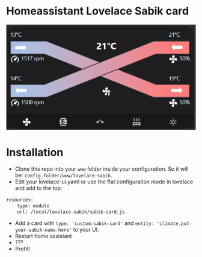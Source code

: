 # Homeassistant Lovelace Sabik card

![Image](https://raw.githubusercontent.com/Arie/lovelace-sabik/master/result.png)

# Installation

* Clone this repo into your `www` folder inside your configuration. So it will be: `config_folder/www/lovelace-sabik`.
* Edit your lovelace-ui.yaml or use the flat configuration mode in lovelace and add to the top:
```
resources:
  - type: module
    url: /local/lovelace-sabik/sabik-card.js
```
* Add a card with `type: 'custom:sabik-card'` and `entity: 'climate.put-your-sabik-name-here'` to your UI.
* Restart home assistant
* ???
* Profit!

